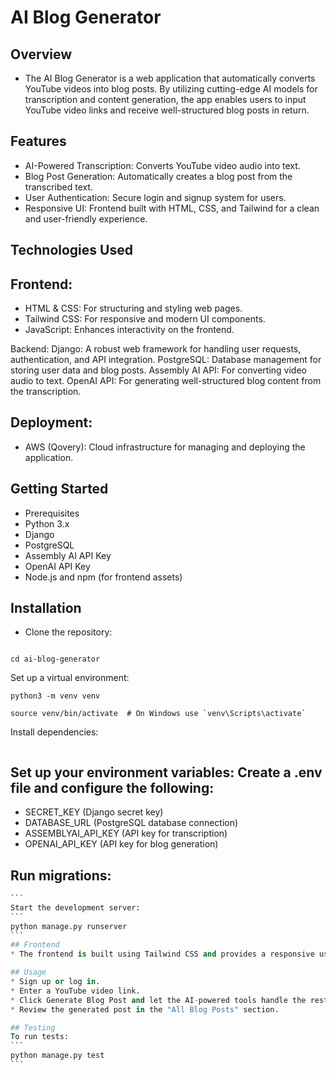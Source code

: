 # AI Blog Generator
## Overview
* The AI Blog Generator is a web application that automatically converts YouTube videos into blog posts. By utilizing cutting-edge AI models for transcription and content generation, the app enables users to input YouTube video links and receive well-structured blog posts in return.

## Features
* AI-Powered Transcription: Converts YouTube video audio into text.
* Blog Post Generation: Automatically creates a blog post from the transcribed text.
* User Authentication: Secure login and signup system for users.
* Responsive UI: Frontend built with HTML, CSS, and Tailwind for a clean and user-friendly experience.

## Technologies Used
## Frontend:
* HTML & CSS: For structuring and styling web pages.
* Tailwind CSS: For responsive and modern UI components.
* JavaScript: Enhances interactivity on the frontend.

Backend:
Django: A robust web framework for handling user requests, authentication, and API integration.
PostgreSQL: Database management for storing user data and blog posts.
Assembly AI API: For converting video audio to text.
OpenAI API: For generating well-structured blog content from the transcription.

## Deployment:
* AWS (Qovery): Cloud infrastructure for managing and deploying the application.

## Getting Started
* Prerequisites
* Python 3.x
* Django
* PostgreSQL
* Assembly AI API Key
* OpenAI API Key
* Node.js and npm (for frontend assets)

## Installation
* Clone the repository:
```git clone https://github.com/your-username/ai-blog-generator.git
```
```
cd ai-blog-generator
```
Set up a virtual environment:
```
python3 -m venv venv
```
```
source venv/bin/activate  # On Windows use `venv\Scripts\activate`
```

Install dependencies:

```pip install -r requirements.txt
```
## Set up your environment variables: Create a .env file and configure the following:

* SECRET_KEY (Django secret key)
* DATABASE_URL (PostgreSQL database connection)
* ASSEMBLYAI_API_KEY (API key for transcription)
* OPENAI_API_KEY (API key for blog generation)


## Run migrations:
````python manage.py migrate
```
Start the development server:
```
python manage.py runserver
```
## Frontend
* The frontend is built using Tailwind CSS and provides a responsive user interface for user login, signup, and generating blog posts.

## Usage
* Sign up or log in.
* Enter a YouTube video link.
* Click Generate Blog Post and let the AI-powered tools handle the rest.
* Review the generated post in the "All Blog Posts" section.

## Testing
To run tests:
```
python manage.py test
```

